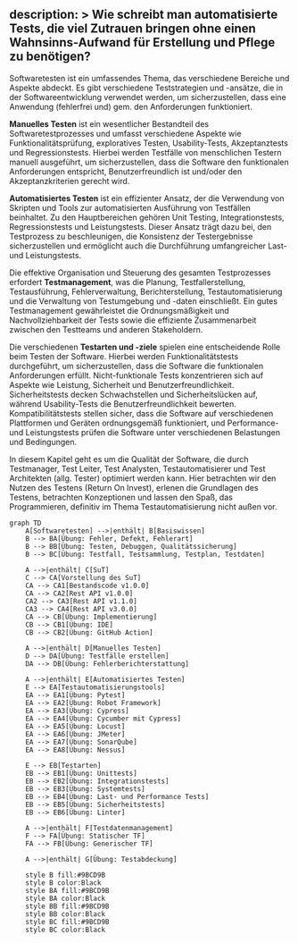 description: >
  Wie schreibt man automatisierte Tests, die viel Zutrauen bringen 
  ohne einen Wahnsinns-Aufwand für Erstellung und Pflege zu benötigen?
---

Softwaretesten ist ein umfassendes Thema, das verschiedene Bereiche und Aspekte abdeckt. Es gibt verschiedene
Teststrategien und -ansätze, die in der Softwareentwicklung verwendet werden, um sicherzustellen, dass eine Anwendung
(fehlerfrei und) gem. den Anforderungen funktioniert.

**Manuelles Testen** ist ein wesentlicher Bestandteil des Softwaretestprozesses und umfasst verschiedene Aspekte wie
Funktionalitätsprüfung, exploratives Testen, Usability-Tests, Akzeptanztests und Regressionstests. Hierbei werden
Testfälle von menschlichen Testern manuell ausgeführt, um sicherzustellen, dass die Software den funktionalen
Anforderungen entspricht, Benutzerfreundlich ist und/oder den Akzeptanzkriterien gerecht wird.

**Automatisiertes Testen** ist ein effizienter Ansatz, der die Verwendung von Skripten und Tools zur automatisierten
Ausführung von Testfällen beinhaltet. Zu den Hauptbereichen gehören Unit Testing, Integrationstests, Regressionstests
und Leistungstests. Dieser Ansatz trägt dazu bei, den Testprozess zu beschleunigen, die Konsistenz der Testergebnisse
sicherzustellen und ermöglicht auch die Durchführung umfangreicher Last- und Leistungstests.

Die effektive Organisation und Steuerung des gesamten Testprozesses erfordert **Testmanagement**, was die Planung,
Testfallerstellung, Testausführung, Fehlerverwaltung, Berichterstellung, Testautomatisierung und die Verwaltung von
Testumgebung und -daten einschließt. Ein gutes Testmanagement gewährleistet die Ordnungsmäßigkeit und
Nachvollziehbarkeit der Tests sowie die effiziente Zusammenarbeit zwischen den Testteams und anderen Stakeholdern.

Die verschiedenen **Testarten und -ziele** spielen eine entscheidende Rolle beim Testen der Software. Hierbei werden
Funktionalitätstests durchgeführt, um sicherzustellen, dass die Software die funktionalen Anforderungen erfüllt.
Nicht-funktionale Tests konzentrieren sich auf Aspekte wie Leistung, Sicherheit und Benutzerfreundlichkeit.
Sicherheitstests decken Schwachstellen und Sicherheitslücken auf, während Usability-Tests die Benutzerfreundlichkeit
bewerten. Kompatibilitätstests stellen sicher, dass die Software auf verschiedenen Plattformen und Geräten
ordnungsgemäß funktioniert, und Performance- und Leistungstests prüfen die Software unter verschiedenen Belastungen
und Bedingungen.

In diesem Kapitel geht es um die Qualität der Software, die durch Testmanager, Test Leiter, Test Analysten,
Testautomatisierer und Test Architekten (allg. Tester) optimiert werden kann. Hier betrachten wir den Nutzen des
Testens (Return On Invest), erlenen die Grundlagen des Testens, betrachten Konzeptionen und lassen den Spaß, das
Programmieren, definitiv im Thema Testautomatisierung nicht außen vor.

```mermaid
graph TD
    A[Softwaretesten] -->|enthält| B[Basiswissen]
    B --> BA[Übung: Fehler, Defekt, Fehlerart]
    B --> BB[Übung: Testen, Debuggen, Qualitätssicherung]
    B --> BC[Übung: Testfall, Testsammlung, Testplan, Testdaten]

    A -->|enthält| C[SuT]
    C --> CA[Vorstellung des SuT]
    CA --> CA1[Bestandscode v1.0.0]
    CA --> CA2[Rest API v1.0.0]
    CA2 --> CA3[Rest API v1.1.0]
    CA3 --> CA4[Rest API v3.0.0]
    CA --> CB[Übung: Implementierung]
    CB --> CB1[Übung: IDE]
    CB --> CB2[Übung: GitHub Action]

    A -->|enthält| D[Manuelles Testen]
    D --> DA[Übung: Testfälle erstellen]
    DA --> DB[Übung: Fehlerberichterstattung]

    A -->|enthält| E[Automatisiertes Testen]
    E --> EA[Testautomatisierungstools]
    EA --> EA1[Übung: Pytest]
    EA --> EA2[Übung: Robot Framework]
    EA --> EA3[Übung: Cypress]
    EA --> EA4[Übung: Cycumber mit Cypress]
    EA --> EA5[Übung: Locust]
    EA --> EA6[Übung: JMeter]
    EA --> EA7[Übung: SonarQube]
    EA --> EA8[Übung: Nessus]

    E --> EB[Testarten]
    EB --> EB1[Übung: Unittests]
    EB --> EB2[Übung: Integrationstests]
    EB --> EB3[Übung: Systemtests]
    EB --> EB4[Übung: Last- und Performance Tests]
    EB --> EB5[Übung: Sicherheitstests]
    EB --> EB6[Übung: Linter]

    A -->|enthält| F[Testdatenmanagement]
    F --> FA[Übung: Statischer TF]
    FA --> FB[Übung: Generischer TF]

    A -->|enthält| G[Übung: Testabdeckung]

    style B fill:#9BCD9B
    style B color:Black
    style BA fill:#9BCD9B
    style BA color:Black
    style BB fill:#9BCD9B
    style BB color:Black
    style BC fill:#9BCD9B
    style BC color:Black
```
